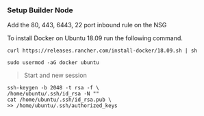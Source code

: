 ### Setup Builder Node

Add the 80, 443, 6443, 22 port inbound rule on the NSG

To install Docker on Ubuntu 18.09 run the following command.

```
curl https://releases.rancher.com/install-docker/18.09.sh | sh
```

```
sudo usermod -aG docker ubuntu
```

 >Start and new session

```
ssh-keygen -b 2048 -t rsa -f \
/home/ubuntu/.ssh/id_rsa -N ""
cat /home/ubuntu/.ssh/id_rsa.pub \
>> /home/ubuntu/.ssh/authorized_keys
```